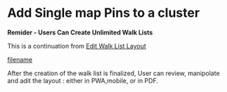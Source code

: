 # Add Single map Pins to a cluster

**Remider - Users Can Create Unlimited Walk Lists**

This is a continuation from [Edit Walk List Layout](../tutorials/canvassing-app/edit-walklist-layout/index.md)

[filename](add-single-map-pins-to-a-cluster.mp4 ':include :type=video')

After the creation of the walk list is finalized, User can review, manipolate and adit the layout : either in PWA,mobile, or in PDF.
 
















